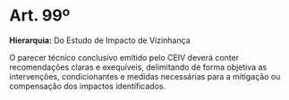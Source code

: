 # Art. 99º

**Hierarquia:** Do Estudo de Impacto de Vizinhança

O parecer técnico conclusivo emitido pelo CEIV deverá conter recomendações claras e exequíveis, delimitando de forma objetiva as intervenções, condicionantes e medidas necessárias para a mitigação ou compensação dos impactos identificados.






